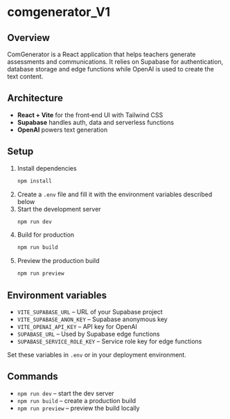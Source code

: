 # comgenerator_V1

## Overview
ComGenerator is a React application that helps teachers generate assessments and communications. It relies on Supabase for authentication, database storage and edge functions while OpenAI is used to create the text content.

## Architecture
- **React + Vite** for the front‑end UI with Tailwind CSS
- **Supabase** handles auth, data and serverless functions
- **OpenAI** powers text generation

## Setup
1. Install dependencies
   ```bash
   npm install
   ```
2. Create a `.env` file and fill it with the environment variables described below
3. Start the development server
   ```bash
   npm run dev
   ```
4. Build for production
   ```bash
   npm run build
   ```
5. Preview the production build
   ```bash
   npm run preview
   ```

## Environment variables
- `VITE_SUPABASE_URL` – URL of your Supabase project
- `VITE_SUPABASE_ANON_KEY` – Supabase anonymous key
- `VITE_OPENAI_API_KEY` – API key for OpenAI
- `SUPABASE_URL` – Used by Supabase edge functions
- `SUPABASE_SERVICE_ROLE_KEY` – Service role key for edge functions

Set these variables in `.env` or in your deployment environment.


## Commands
- `npm run dev` – start the dev server
- `npm run build` – create a production build
- `npm run preview` – preview the build locally


